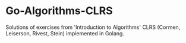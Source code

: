 # Go-Algorithms-CLRS
Solutions of exercises from 'Introduction to Algorithms' CLRS (Cormen, Leiserson, Rivest, Stein) implemented in Golang.


